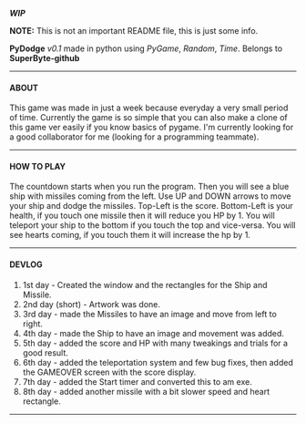 ***WIP***

**NOTE:** This is not an important README file, this is just some info.

**PyDodge** *v0.1* made in python using *PyGame*, *Random*, *Time*.
Belongs to **SuperByte-github**

***

#### ABOUT

This game was made in just a week because everyday a very small period of time. Currently the game is so simple that you can also make a clone of this game ver easily if you know basics of pygame. I'm currently looking for a good collaborator for me (looking for a programming teammate).
***

#### HOW TO PLAY

The countdown starts when you run the program.
Then you will see a blue ship with missiles coming from the left.
Use UP and DOWN arrows to move your ship and dodge the missiles.
Top-Left is the score.
Bottom-Left is your health, if you touch one missile then it will reduce you HP by 1.
You will teleport your ship to the bottom if you touch the top and vice-versa.
You will see hearts coming, if you touch them it will increase the hp by 1.

***

#### DEVLOG

1. 1st day - Created the window and the rectangles for the Ship and Missile.
2. 2nd day (short) - Artwork was done.
3. 3rd day - made the Missiles to have an image and move from left to right.
4. 4th day - made the Ship to have an image and movement was added.
5. 5th day - added the score and HP with many tweakings and trials for a good result.
6. 6th day - added the teleportation system and few bug fixes, then added the GAMEOVER screen with the score display.
7. 7th day - added the Start timer and converted this to am exe.
8. 8th day - added another missile with a bit slower speed and heart rectangle.

***